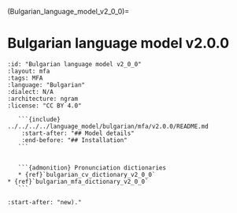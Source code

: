 
(Bulgarian_language_model_v2_0_0)=
# Bulgarian language model v2.0.0

``````{language_model} Bulgarian language model v2.0.0
:id: "Bulgarian language model v2_0_0"
:layout: mfa
:tags: MFA
:language: "Bulgarian"
:dialect: N/A
:architecture: ngram
:license: "CC BY 4.0"

   ```{include} ../../../../language_model/bulgarian/mfa/v2.0.0/README.md
    :start-after: "## Model details"
    :end-before: "## Installation"
   ```


   ```{admonition} Pronunciation dictionaries
   * {ref}`bulgarian_cv_dictionary_v2_0_0`
* {ref}`bulgarian_mfa_dictionary_v2_0_0`
   ```

``````

```{include} ../../../../language_model/bulgarian/mfa/v2.0.0/README.md
:start-after: "new)."
```
